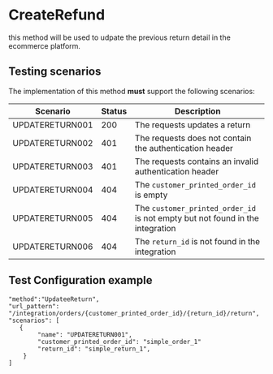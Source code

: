 # CreateRefund

this method will be used to udpate the previous return detail in the ecommerce platform.

## Testing scenarios

The implementation of this method **must** support the following scenarios:

| Scenario | Status | Description |
| -------- | ------ | ----------- |
| UPDATERETURN001 | 200 | The requests updates a return |
| UPDATERETURN002 | 401 | The requests does not contain the authentication header |
| UPDATERETURN003 | 401 | The requests contains an invalid authentication header |
| UPDATERETURN004 | 404 | The `customer_printed_order_id` is empty |
| UPDATERETURN005 | 404 | The `customer_printed_order_id` is not empty but not found in the integration |
| UPDATERETURN006 | 404 | The `return_id` is not found in the integration |


## Test Configuration example

```
"method":"UpdateeReturn",
"url_pattern": "/integration/orders/{customer_printed_order_id}/{return_id}/return",
"scenarios": [
   {
        "name": "UPDATERETURN001",
        "customer_printed_order_id": "simple_order_1"
        "return_id": "simple_return_1",
    }
]
```

